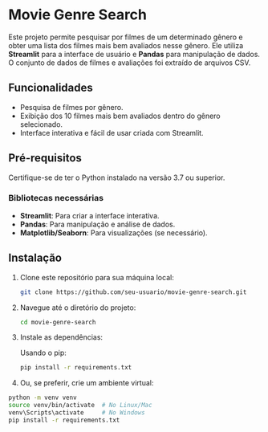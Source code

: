 # Movie Genre Search

Este projeto permite pesquisar por filmes de um determinado gênero e obter uma lista dos filmes mais bem avaliados nesse gênero. Ele utiliza **Streamlit** para a interface de usuário e **Pandas** para manipulação de dados. O conjunto de dados de filmes e avaliações foi extraído de arquivos CSV.

## Funcionalidades

- Pesquisa de filmes por gênero.
- Exibição dos 10 filmes mais bem avaliados dentro do gênero selecionado.
- Interface interativa e fácil de usar criada com Streamlit.

## Pré-requisitos

Certifique-se de ter o Python instalado na versão 3.7 ou superior.

### Bibliotecas necessárias

- **Streamlit**: Para criar a interface interativa.
- **Pandas**: Para manipulação e análise de dados.
- **Matplotlib/Seaborn**: Para visualizações (se necessário).

## Instalação

1. Clone este repositório para sua máquina local:

   ```bash
   git clone https://github.com/seu-usuario/movie-genre-search.git

2. Navegue até o diretório do projeto:

    ```bash
   cd movie-genre-search
3. Instale as dependências:

   Usando o pip:

   ```bash
   pip install -r requirements.txt
4. Ou, se preferir, crie um ambiente virtual:

  ```bash
  python -m venv venv
  source venv/bin/activate  # No Linux/Mac
  venv\Scripts\activate     # No Windows
  pip install -r requirements.txt
